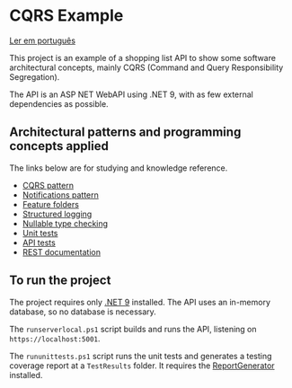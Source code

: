 # CQRS Example

[Ler em português](README_pt.md)

This project is an example of a shopping list API to show some software architectural concepts, mainly CQRS (Command and Query Responsibility Segregation).

The API is an ASP NET WebAPI using .NET 9, with as few external dependencies as possible.

## Architectural patterns and programming concepts applied

The links below are for studying and knowledge reference.

* [CQRS pattern](https://docs.microsoft.com/en-us/azure/architecture/patterns/cqrs)
* [Notifications pattern](https://martinfowler.com/articles/replaceThrowWithNotification.html)
* [Feature folders](http://www.kamilgrzybek.com/design/feature-folders/)
* [Structured logging](https://messagetemplates.org/)
* [Nullable type checking](https://docs.microsoft.com/en-us/dotnet/csharp/nullable-references)
* [Unit tests](https://softwaretestingfundamentals.com/unit-testing/)
* [API tests](https://pororoca.io/docs/automated-tests)
* [REST documentation](https://guides.scalar.com/scalar/scalar-api-references/net-integration)

## To run the project

The project requires only [.NET 9](https://dotnet.microsoft.com/) installed. The API uses an in-memory database, so no database is necessary.

The `runserverlocal.ps1` script builds and runs the API, listening on `https://localhost:5001`.

The `rununittests.ps1` script runs the unit tests and generates a testing coverage report at a `TestResults` folder. It requires the [ReportGenerator](https://github.com/danielpalme/ReportGenerator) installed.